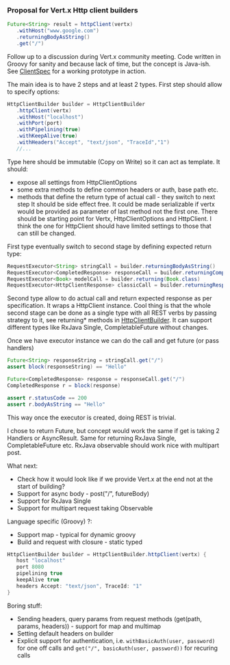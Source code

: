 ### Proposal for Vert.x Http client builders 

```Java
Future<String> result = httpClient(vertx)
   .withHost("www.google.com")
   .returningBodyAsString()
   .get("/")
```

Follow up to a discussion during Vert.x community meeting. Code written in Groovy for sanity and because lack of time, but the concept is Java-ish.
See [ClientSpec](src/test/groovy/org/client/poc/ClientSpec.groovy) for a working prototype in action.

The main idea is to have 2 steps and at least 2 types. First step should allow to specify options:

```Java
HttpClientBuilder builder = HttpClientBuilder
   .httpClient(vertx)
   .withHost("localhost")
   .withPort(port)
   .withPipelining(true)
   .withKeepAlive(true)
   .withHeaders("Accept", "text/json", "TraceId","1")
   //...
```

Type here should be immutable (Copy on Write) so it can act as template. It should:
- expose all settings from HttpClientOptions
- some extra methods to define common headers or auth, base path etc.
- methods that define the return type of actual call - they switch to next step
It should be side effect free. It could be made serializable if vertx would be provided
as parameter of last method not the first one.
There should be starting point for Vertx, HttpClientOptions and HttpClient. 
I think the one for HttpClient should have limited settings to those that can still be changed.

First type eventually switch to second stage by defining expected return type:

```Java
RequestExecutor<String> stringCall = builder.returningBodyAsString()
RequestExecutor<CompletedResponse> responseCall = builder.returningCompletedResponse()
RequestExecutor<Book> modelCall = builder.returning(Book.class)
RequestExecutor<HttpClientResponse> classicCall = builder.returningResponse()
```

Second type allow to do actual call and return expected response as per specification. It wraps a HttpClient instance.
Cool thing is that the whole second stage can be done as a single type with all REST verbs by passing strategy to it, see returning\* methods in [HttpClientBuilder](src/main/groovy/org/client/poc/HttpClientBuilder.groovy). It can support different types like RxJava Single, CompletableFuture without changes. 

Once we have executor instance we can do the call and get future (or pass handlers)

```Java
Future<String> responseString = stringCall.get("/")
assert block(responseString) == "Hello"

Future<CompletedResponse> response = responseCall.get("/")
CompletedResponse r = block(response)

assert r.statusCode == 200
assert r.bodyAsString == "Hello"
```

This way once the executor is created, doing REST is trivial. 

I chose to return Future, but concept would work the same if get is taking 2 Handlers or AsyncResult.
Same for returning RxJava Single, CompletableFuture etc. RxJava observable should work nice with multipart post.

What next:
- Check how it would look like if we provide Vert.x at the end not at the start of building?
- Support for async body - post("/", futureBody)
- Support for RxJava Single
- Support for multipart request taking Observable

Language specific (Groovy) ?:
- Support map - typical for dynamic groovy
- Build and request with closure - static typed

```Groovy
HttpClientBuilder builder = HttpClientBuilder.httpClient(vertx) {
   host "localhost"
   port 8080
   pipelining true
   keepAlive true
   headers Accept: "text/json", TraceId: "1"
}
```   
   
Boring stuff:
- Sending headers, query params from request methods (get(path, params, headers)) - support for map and multimap
- Setting default headers on builder
- Explicit support for authentication, i.e. `withBasicAuth(user, password)` for one off calls and `get("/", basicAuth(user, password))` for recuring calls
